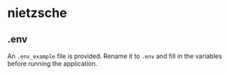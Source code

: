 # nietzsche

## .env
An `.env_example` file is provided. Rename it to `.env` and fill in the variables before running the application.